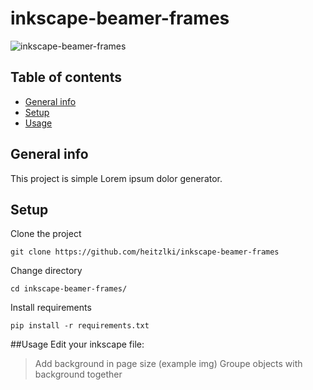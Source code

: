 # inkscape-beamer-frames
![inkscape-beamer-frames](https://github.com/heitzlki/inkscape-beamer-frames/blob/main/img/inkscape-beamer-frames.png)
## Table of contents
* [General info](#general-info)
* [Setup](#setup)
* [Usage](#usage)

## General info
This project is simple Lorem ipsum dolor generator.
	
## Setup
Clone the project
```
git clone https://github.com/heitzlki/inkscape-beamer-frames
```
Change directory
```
cd inkscape-beamer-frames/
```
Install requirements
```
pip install -r requirements.txt
```

##Usage
Edit your inkscape file:
> Add background in page size
(example img)
> Groupe objects with background together
